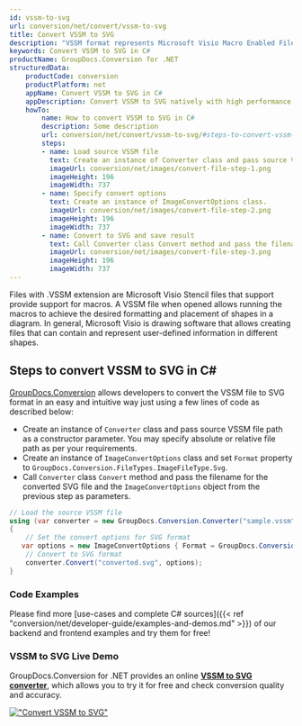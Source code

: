 ```yaml
---
id: vssm-to-svg
url: conversion/net/convert/vssm-to-svg
title: Convert VSSM to SVG
description: "VSSM format represents Microsoft Visio Macro Enabled File Format with .vssm extension. Learn how to convert VSSM to SVG file programmatically in C# language using GroupDocs.Conversion for .NET library."
keywords: Convert VSSM to SVG in C#
productName: GroupDocs.Conversion for .NET
structuredData:
    productCode: conversion
    productPlatform: net
    appName: Convert VSSM to SVG in C#
    appDescription: Convert VSSM to SVG natively with high performance using C# language and server side GroupDocs.Conversion for .NET APIs, without the use of any software like Microsoft or Open Office.
    howTo:
        name: How to convert VSSM to SVG in C# 
        description: Some description
        url: conversion/net/convert/vssm-to-svg/#steps-to-convert-vssm-to-svg-in-c
        steps:
        - name: Load source VSSM file 
          text: Create an instance of Converter class and pass source VSSM file path as a constructor parameter. You may specify absolute or relative file path as per your requirements. 
          imageUrl: conversion/net/images/convert-file-step-1.png
          imageHeight: 196
          imageWidth: 737
        - name: Specify convert options 
          text: Create an instance of ImageConvertOptions class.
          imageUrl: conversion/net/images/convert-file-step-2.png
          imageHeight: 196
          imageWidth: 737
        - name: Convert to SVG and save result 
          text: Call Converter class Convert method and pass the filename for the converted HTML file and the ImageConvertOptions object from the previous step as parameters.
          imageUrl: conversion/net/images/convert-file-step-3.png
          imageHeight: 196
          imageWidth: 737
---
```


Files with .VSSM extension are Microsoft Visio Stencil files that support provide support for macros. A VSSM file when opened allows running the macros to achieve the desired formatting and placement of shapes in a diagram. In general, Microsoft Visio is drawing software that allows creating files that can contain and represent user-defined information in different shapes.

## Steps to convert VSSM to SVG in C#

[GroupDocs.Conversion](https://products.groupdocs.com/conversion/net) allows developers to convert the VSSM file to SVG format in an easy and intuitive way just using a few lines of code as described below:

* Create an instance of `Converter` class and pass source VSSM file path as a constructor parameter. You may specify absolute or relative file path as per your requirements. 
* Create an instance of `ImageConvertOptions` class and set `Format` property to `GroupDocs.Conversion.FileTypes.ImageFileType.Svg`.
* Call `Converter` class `Convert` method and pass the filename for the converted SVG file and the `ImageConvertOptions` object from the previous step as parameters.

```csharp
// Load the source VSSM file
using (var converter = new GroupDocs.Conversion.Converter("sample.vssm"))
{
    // Set the convert options for SVG format
   var options = new ImageConvertOptions { Format = GroupDocs.Conversion.FileTypes.ImageFileType.Svg };
    // Convert to SVG format
    converter.Convert("converted.svg", options);
}
```

### Code Examples

Please find more [use-cases and complete C# sources]({{< ref "conversion/net/developer-guide/examples-and-demos.md" >}}) of our backend and frontend examples and try them for free!

### VSSM to SVG Live Demo

GroupDocs.Conversion for .NET provides an online [**VSSM to SVG converter**](https://products.groupdocs.app/conversion/vssm-to-svg), which allows you to try it for free and check conversion quality and accuracy.

[!["Convert VSSM to SVG"](conversion/net/images/convert-to-svg/convert-vssm-to-svg.png)](https://products.groupdocs.app/conversion/vssm-to-svg)